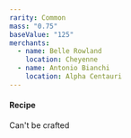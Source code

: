 ```yaml
---
rarity: Common
mass: "0.75"
baseValue: "125"
merchants:
  - name: Belle Rowland
    location: Cheyenne
  - name: Antonio Bianchi
    location: Alpha Centauri
---
```

#### Recipe
Can't be crafted